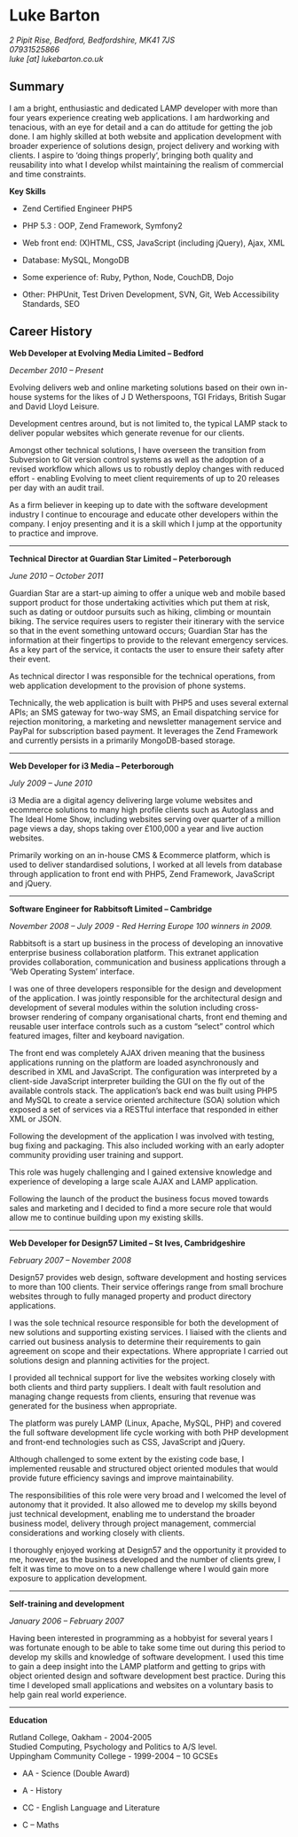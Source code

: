 Luke Barton
===========

_2 Pipit Rise, Bedford, Bedfordshire, MK41 7JS  
07931525866  
luke [at] lukebarton.co.uk_

Summary
-------

I am a bright, enthusiastic and dedicated LAMP developer with more than four years experience creating web applications.  I am hardworking and tenacious, with an eye for detail and a can do attitude for getting the job done. I am highly skilled at both website and application development with broader experience of solutions design, project delivery and working with clients. I aspire to ‘doing things properly‘, bringing both quality and reusability into what I develop whilst maintaining the realism of commercial and time constraints. 

**Key Skills**

* Zend Certified Engineer PHP5

* PHP 5.3 : OOP, Zend Framework, Symfony2

* Web front end: (X)HTML, CSS, JavaScript (including jQuery), Ajax, XML

* Database: MySQL, MongoDB

* Some experience of: Ruby, Python, Node, CouchDB, Dojo

* Other: PHPUnit, Test Driven Development, SVN, Git, Web Accessibility Standards, SEO 

Career History
--------------

**Web Developer at Evolving Media Limited – Bedford**

_December 2010 – Present_

Evolving delivers web and online marketing solutions based on their own in-house systems for the likes of J D Wetherspoons, TGI Fridays, British Sugar and David Lloyd Leisure.

Development centres around, but is not limited to, the typical LAMP stack to deliver popular websites which generate revenue for our clients.

Amongst other technical solutions, I have overseen the transition from Subversion to Git version control systems as well as the adoption of a revised workflow which allows us to robustly deploy changes with reduced effort - enabling Evolving to meet client requirements of up to 20 releases per day with an audit trail.

As a firm believer in keeping up to date with the software development industry I continue to encourage and educate other developers within the company. I enjoy presenting and it is a skill which I jump at the opportunity to practice and improve.

---

**Technical Director at Guardian Star Limited – Peterborough**

_June 2010 – October 2011_

Guardian Star are a start-up aiming to offer a unique web and mobile based support product for those undertaking activities which put them at risk, such as dating or outdoor pursuits such as hiking, climbing or mountain biking. The service requires users to register their itinerary with the service so that in the event something untoward occurs; Guardian Star has the information at their fingertips to provide to the relevant emergency services. As a key part of the service, it contacts the user to ensure their safety after their event.

As technical director I was responsible for the technical operations, from web application development to the provision of phone systems. 

Technically, the web application is built with PHP5 and uses several external APIs; an SMS gateway for two-way SMS, an Email dispatching service for rejection monitoring, a marketing and newsletter management service and PayPal for subscription based payment. It leverages the Zend Framework and currently persists in a primarily MongoDB-based storage.

---

**Web Developer for i3 Media – Peterborough**

_July 2009 – June 2010_

i3 Media are a digital agency delivering large volume websites and ecommerce solutions to many high profile clients such as Autoglass and The Ideal Home Show, including websites serving over quarter of a million page views a day, shops taking over £100,000 a year and live auction websites. 

Primarily working on an in-house CMS & Ecommerce platform, which is used to deliver standardised solutions, I worked at all levels from database through application to front end with PHP5, Zend Framework, JavaScript and jQuery.

---

**Software Engineer for Rabbitsoft Limited – Cambridge**

_November 2008 – July 2009 - Red Herring Europe 100 winners in 2009._

Rabbitsoft is a start up business in the process of developing an innovative enterprise business collaboration platform. This extranet application provides collaboration, communication and business applications through a ‘Web Operating System’ interface.

I was one of three developers responsible for the design and development of the application.  I was jointly responsible for the architectural design and development of several modules within the solution including cross-browser rendering of company organisational charts, front end theming and reusable user interface controls such as a custom “select” control which featured images, filter and keyboard navigation.

The front end was completely AJAX driven meaning that the business applications running on the platform are loaded asynchronously and described in XML and JavaScript. The configuration was interpreted by a client-side JavaScript interpreter building the GUI on the fly out of the available controls stack.  The application’s back end was built using PHP5 and MySQL to create a service oriented architecture (SOA) solution which exposed a set of services via a RESTful interface that responded in either XML or JSON.

Following the development of the application I was involved with testing, bug fixing and packaging. This also included working with an early adopter community providing user training and support.

This role was hugely challenging and I gained extensive knowledge and experience of developing a large scale AJAX and LAMP application. 

Following the launch of the product the business focus moved towards sales and marketing and I decided to find a more secure role that would allow me to continue building upon my existing skills.

---

**Web Developer for Design57 Limited – St Ives, Cambridgeshire**

_February 2007 – November 2008_

Design57 provides web design, software development and hosting services to more than 100 clients.  Their service offerings range from small brochure websites through to fully managed property and product directory applications.

I was the sole technical resource responsible for both the development of new solutions and supporting existing services.  I liaised with the clients and carried out business analysis to determine their requirements to gain agreement on scope and their expectations. Where appropriate I carried out solutions design and planning activities for the project.  

I provided all technical support for live the websites working closely with both clients and third party suppliers. I dealt with fault resolution and managing change requests from clients, ensuring that revenue was generated for the business when appropriate.

The platform was purely LAMP (Linux, Apache, MySQL, PHP) and covered the full software development life cycle working with both PHP development and front-end technologies such as CSS, JavaScript and jQuery.

Although challenged to some extent by the existing code base, I implemented reusable and structured object oriented modules that would provide future efficiency savings and improve maintainability.

The responsibilities of this role were very broad and I welcomed the level of autonomy that it provided. It also allowed me to develop my skills beyond just technical development, enabling me to understand the broader business model, delivery through project management, commercial considerations and working closely with clients. 

I thoroughly enjoyed working at Design57 and the opportunity it provided to me, however, as the business developed and the number of clients grew, I felt it was time to move on to a new challenge where I would gain more exposure to application development.

---

**Self-training and development**

_January 2006 – February 2007_

Having been interested in programming as a hobbyist for several years I was fortunate enough to be able to take some time out during this period to develop my skills and knowledge of software development.  I used this time to gain a deep insight into the LAMP platform and getting to grips with object oriented design and software development best practice. During this time I developed small applications and websites on a voluntary basis to help gain real world experience.  

---

**Education**

Rutland College, Oakham - 2004-2005  
Studied Computing, Psychology and Politics to A/S level.  
Uppingham Community College - 1999-2004 – 10 GCSEs

* AA - Science (Double Award)

* A - History

* CC - English Language and Literature 

* C – Maths